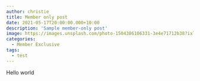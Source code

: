 ```yaml
---
author: christie
title: Member only post
date: 2021-05-17T20:00:00.000+10:00
description: 'Sample member-only post'
image: https://images.unsplash.com/photo-1504386106331-3e4e71712b38?ixlib=rb-4.0.3&ixid=MnwxMjA3fDB8MHxwaG90by1wYWdlfHx8fGVufDB8fHx8&auto=format&fit=crop&w=2532&q=80
categories:
  - Member Exclusive
tags:
  - test
---
```


Hello world
